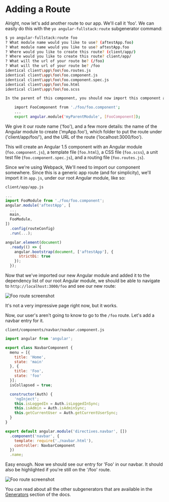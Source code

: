 # Adding a Route

Alright, now let's add another route to our app. We'll call it 'foo'. We can easily do this with the `yo angular-fullstack:route` subgenerator command:

```bash
$ yo angular-fullstack:route foo
? What module name would you like to use? (aftestApp.foo)
? What module name would you like to use? aftestApp.foo
? Where would you like to create this route? (client/app/)
? Where would you like to create this route? client/app/
? What will the url of your route be? (/foo)
? What will the url of your route be? /foo
identical client\app\foo\foo.routes.js
identical client\app\foo\foo.component.js
identical client\app\foo\foo.component.spec.js
identical client\app\foo\foo.html
identical client\app\foo\foo.scss

In the parent of this component, you should now import this component and add it as a dependency:

    import FooComponent from './foo/foo.component';
    ...
    export angular.module('myParentModule', [FooComponent]);
```

We give it our route name ('foo'), and a few more details: the name of the Angular module to create ('myApp.foo'), which folder to put the route under ('client/app/foo/'), and the URL of the route ('localhost:3000/foo').

This will create an Angular 1.5 component with an Angular module (`foo.component.js`), a template file (`foo.html`), a CSS file (`foo.scss`), a unit test file (`foo.component.spec.js`), and a routing file (`foo.routes.js`).

Since we're using Webpack, We'll need to import our component somewhere. Since this is a generic app route (and for simplicity), we'll import it in `app.js`, under our root Angular module, like so:

`client/app/app.js`
```js
...
import FooModule from './foo/foo.component';
angular.module('aftestApp', [
  ...
  main,
  FooModule,
])
  .config(routeConfig)
  .run(...);

angular.element(document)
  .ready(() => {
    angular.bootstrap(document, ['aftestApp'], {
      strictDi: true
    });
  });
```

Now that we've imported our new Angular module and added it to the dependency list of our root Angular module, we should be able to navigate to `http://localhost:3000/foo` and see our new route:

<img src="../images/foo-route.jpg" alt="Foo route screenshot">

It's not a very impressive page right now, but it works.

Now, our user's aren't going to know to go to the `/foo` route. Let's add a navbar entry for it.

`client/components/navbar/navbar.component.js`
```js
import angular from 'angular';

export class NavbarComponent {
  menu = [{
    title: 'Home',
    state: 'main'
  }, {
    title: 'Foo',
    state: 'foo'
  }];
  isCollapsed = true;

  constructor(Auth) {
    'ngInject';
    this.isLoggedIn = Auth.isLoggedInSync;
    this.isAdmin = Auth.isAdminSync;
    this.getCurrentUser = Auth.getCurrentUserSync;
  }
}

export default angular.module('directives.navbar', [])
  .component('navbar', {
    template: require('./navbar.html'),
    controller: NavbarComponent
  })
  .name;
```

Easy enough. Now we should see our entry for 'Foo' in our navbar. It should also be highlighted if you're still on the '/foo' route.

<img src="../images/foo-route-navbar.jpg" alt="Foo route screenshot">

You can read about all the other subgenerators that are available in the [Generators](../Generators) section of the docs.
